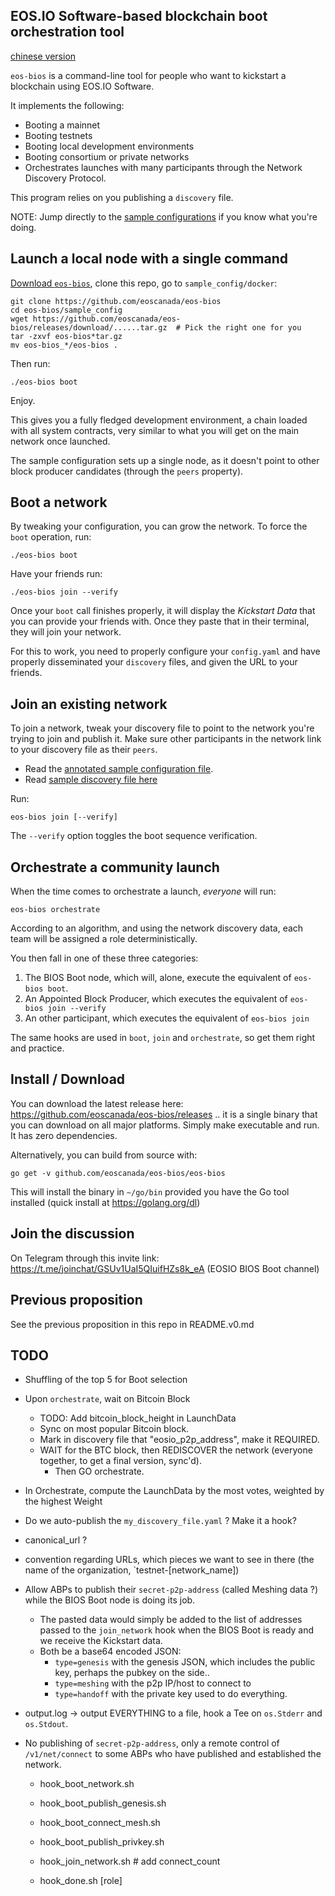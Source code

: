 EOS.IO Software-based blockchain boot orchestration tool
--------------------------------------------------------
[chinese version](./README-cn.md)

`eos-bios` is a command-line tool for people who want to kickstart a
blockchain using EOS.IO Software.

It implements the following:
* Booting a mainnet
* Booting testnets
* Booting local development environments
* Booting consortium or private networks
* Orchestrates launches with many participants through the Network Discovery Protocol.

This program relies on you publishing a `discovery` file.

NOTE: Jump directly to the [sample configurations](./sample_config) if
you know what you're doing.


Launch a local node with a single command
-----------------------------------------

[Download `eos-bios`](https://github.com/eoscanada/eos-bios/releases),
clone this repo, go to `sample_config/docker`:

    git clone https://github.com/eoscanada/eos-bios
    cd eos-bios/sample_config
    wget https://github.com/eoscanada/eos-bios/releases/download/......tar.gz  # Pick the right one for you
    tar -zxvf eos-bios*tar.gz
    mv eos-bios_*/eos-bios .

Then run:

    ./eos-bios boot

Enjoy.

This gives you a fully fledged development environment, a chain loaded
with all system contracts, very similar to what you will get on the
main network once launched.

The sample configuration sets up a single node, as it doesn't point to
other block producer candidates (through the `peers` property).


Boot a network
--------------

By tweaking your configuration, you can grow the network.  To force
the `boot` operation, run:

    ./eos-bios boot

Have your friends run:

    ./eos-bios join --verify

Once your `boot` call finishes properly, it will display the
_Kickstart Data_ that you can provide your friends with.  Once they
paste that in their terminal, they will join your network.

For this to work, you need to properly configure your `config.yaml`
and have properly disseminated your `discovery` files, and given the
URL to your friends.



Join an existing network
------------------------

To join a network, tweak your discovery file to point to the network you're trying to join and publish it. Make sure other participants in the network link to your discovery file as their `peers`.

* Read the [annotated sample configuration file](sample_config/config.yaml).
* Read [sample discovery file here](https://github.com/eoscanada/network-discovery)

Run:

    eos-bios join [--verify]

The `--verify` option toggles the boot sequence verification.


Orchestrate a community launch
------------------------------

When the time comes to orchestrate a launch, *everyone* will run:

    eos-bios orchestrate

According to an algorithm, and using the network discovery data, each
team will be assigned a role deterministically.

You then fall in one of these three categories:

1. The BIOS Boot node, which will, alone, execute the equivalent of `eos-bios boot`.
2. An Appointed Block Producer, which executes the equivalent of `eos-bios join --verify`
3. An other participant, which executes the equivalent of `eos-bios join`

The same hooks are used in `boot`, `join` and `orchestrate`, so get
them right and practice.



Install / Download
------------------

You can download the latest release here:
https://github.com/eoscanada/eos-bios/releases .. it is a single
binary that you can download on all major platforms. Simply make
executable and run. It has zero dependencies.

Alternatively, you can build from source with:

    go get -v github.com/eoscanada/eos-bios/eos-bios

This will install the binary in `~/go/bin` provided you have the Go
tool installed (quick install at https://golang.org/dl)


Join the discussion
-------------------

On Telegram through this invite link:
https://t.me/joinchat/GSUv1UaI5QIuifHZs8k_eA (EOSIO BIOS Boot channel)


Previous proposition
--------------------

See the previous proposition in this repo in README.v0.md



TODO
----

* Shuffling of the top 5 for Boot selection
* Upon `orchestrate`, wait on Bitcoin Block
  * TODO: Add bitcoin_block_height in LaunchData
  * Sync on most popular Bitcoin block.
  * Mark in discovery file that "eosio_p2p_address", make it REQUIRED.
  * WAIT for the BTC block, then REDISCOVER the network (everyone together, to get a final version, sync'd).
    * Then GO orchestrate.

* In Orchestrate, compute the LaunchData by the most votes, weighted by the highest Weight
* Do we auto-publish the `my_discovery_file.yaml` ? Make it a hook?
* canonical_url ?
* convention regarding URLs, which pieces we want to see in there (the name of the organization, `testnet-[network_name])

* Allow ABPs to publish their `secret-p2p-address` (called Meshing
  data ?) while the BIOS Boot node is doing its job.
  * The pasted data would simply be added to the list of addresses
    passed to the `join_network` hook when the BIOS Boot is ready
    and we receive the Kickstart data.
  * Both be a base64 encoded JSON:
    * `type=genesis` with the genesis JSON, which includes the public key, perhaps the pubkey on the side..
    * `type=meshing` with the p2p IP/host to connect to
    * `type=handoff` with the private key used to do everything.

* output.log -> output EVERYTHING to a file, hook a Tee on `os.Stderr`
  and `os.Stdout`.

* No publishing of `secret-p2p-address`, only a remote control of
  `/v1/net/connect` to some ABPs who have published and established
  the network.
  * hook_boot_network.sh
  * hook_boot_publish_genesis.sh
  * hook_boot_connect_mesh.sh
  * hook_boot_publish_privkey.sh

  * hook_join_network.sh  # add connect_count
  * hook_done.sh [role]
